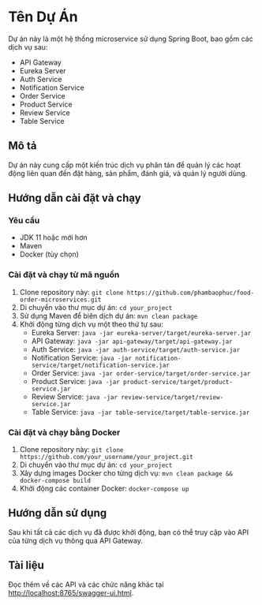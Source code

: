 # Tên Dự Án

Dự án này là một hệ thống microservice sử dụng Spring Boot, bao gồm các dịch vụ sau:
- API Gateway
- Eureka Server
- Auth Service
- Notification Service
- Order Service
- Product Service
- Review Service
- Table Service

## Mô tả

Dự án này cung cấp một kiến trúc dịch vụ phân tán để quản lý các hoạt động liên quan đến đặt hàng, sản phẩm, đánh giá, và quản lý người dùng.

## Hướng dẫn cài đặt và chạy

### Yêu cầu

- JDK 11 hoặc mới hơn
- Maven
- Docker (tùy chọn)

### Cài đặt và chạy từ mã nguồn

1. Clone repository này: `git clone https://github.com/phambaophuc/food-order-microservices.git`
2. Di chuyển vào thư mục dự án: `cd your_project`
3. Sử dụng Maven để biên dịch dự án: `mvn clean package`
4. Khởi động từng dịch vụ một theo thứ tự sau:
   - Eureka Server: `java -jar eureka-server/target/eureka-server.jar`
   - API Gateway: `java -jar api-gateway/target/api-gateway.jar`
   - Auth Service: `java -jar auth-service/target/auth-service.jar`
   - Notification Service: `java -jar notification-service/target/notification-service.jar`
   - Order Service: `java -jar order-service/target/order-service.jar`
   - Product Service: `java -jar product-service/target/product-service.jar`
   - Review Service: `java -jar review-service/target/review-service.jar`
   - Table Service: `java -jar table-service/target/table-service.jar`

### Cài đặt và chạy bằng Docker

1. Clone repository này: `git clone https://github.com/your_username/your_project.git`
2. Di chuyển vào thư mục dự án: `cd your_project`
3. Xây dựng images Docker cho từng dịch vụ: `mvn clean package && docker-compose build`
4. Khởi động các container Docker: `docker-compose up`

## Hướng dẫn sử dụng

Sau khi tất cả các dịch vụ đã được khởi động, bạn có thể truy cập vào API của từng dịch vụ thông qua API Gateway. 

## Tài liệu

Đọc thêm về các API và các chức năng khác tại [http://localhost:8765/swagger-ui.html](http://localhost:8765/swagger-ui.html).
